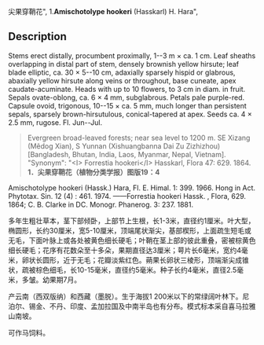 尖果穿鞘花",
1.**Amischotolype hookeri** (Hasskarl) H. Hara",

## Description
Stems erect distally, procumbent proximally, 1--3 m × ca. 1 cm. Leaf sheaths overlapping in distal part of stem, densely brownish yellow hirsute; leaf blade elliptic, ca. 30 × 5--10 cm, adaxially sparsely hispid or glabrous, abaxially yellow hirsute along veins or throughout, base cuneate, apex caudate-acuminate. Heads with up to 10 flowers, to 3 cm in diam. in fruit. Sepals ovate-oblong, ca. 6 × 4 mm, subglabrous. Petals pale purple-red. Capsule ovoid, trigonous, 10--15 × ca. 5 mm, much longer than persistent sepals, sparsely brown-hirsutulous, conical-tapered at apex. Seeds ca. 4 × 2.5 mm, rugose. Fl. Jun--Jul.

> Evergreen broad-leaved forests; near sea level to 1200 m. SE Xizang (Mêdog Xian), S Yunnan (Xishuangbanna Dai Zu Zizhizhou) [Bangladesh, Bhutan, India, Laos, Myanmar, Nepal, Vietnam].
  "Synonym": "&lt;I&gt; Forrestia hookeri&lt;/I&gt; Hasskarl, Flora 47: 629. 1864.
**1．尖果穿鞘花（植物分类学报）图版19：4**

Amischotolype hookeri (Hassk.) Hara, Fl. E. Himal. 1: 399. 1966. Hong in Act. Phytotax. Sin. 12 (4) : 461. 1974. ——Forrestia hookeri Hassk. , Flora, 629. 1864; C. B. Clarke in DC. Monogr. Phanerog. 3: 237. 1881.

多年生粗壮草本，茎下部倾卧，上部节上生根，长1-3米，直径约1厘米。叶大型，椭圆形，长约30厘米，宽5-10厘米，顶端尾状渐尖，基部楔形，上面疏生短毛或无毛，下面叶脉上或各处被黄色细长硬毛；叶鞘在茎上部的彼此重叠，密被棕黄色细长硬毛；花序有花数朵至十多朵，果期直径达3厘米；萼片长6毫米，宽约4毫米，卵状长圆形，近于无毛；花瓣淡紫红色。蒴果长卵状三棱形，顶端渐尖成锥状，疏被棕色细毛，长10-15毫米，直径约5毫米。种子长约4毫米，直径2.5毫米，多皱。幼果期7月。

产云南（西双版纳）和西藏（墨脱）。生于海拔1 200米以下的常绿阔叶林下。尼泊尔、锡金、不丹、印度、孟加拉国及中南半岛也有分布。模式标本采自喜马拉雅山南坡。

可作马饲料。
